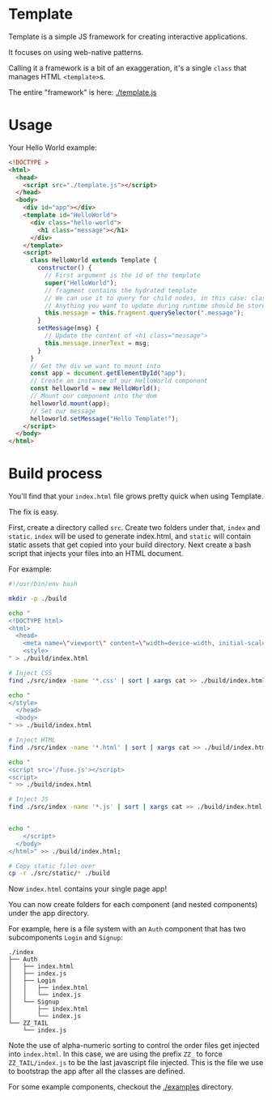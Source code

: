 # Template

Template is a simple JS framework for creating interactive applications.

It focuses on using web-native patterns.

Calling it a framework is a bit of an exaggeration, it's a single `class` that manages HTML `<template>`s.

The entire "framework" is here: [./template.js](./template.js)

# Usage

Your Hello World example:

```html
<!DOCTYPE >
<html>
  <head>
    <script src="./template.js"></script>
  </head>
  <body>
    <div id="app"></div>
    <template id="HelloWorld">
      <div class="hello-world">
        <h1 class="message"></h1>
      </div>
    </template>
    <script>
      class HelloWorld extends Template {
        constructor() {
          // First argument is the id of the template
          super("HelloWorld");
          // fragment contains the hydrated template
          // We can use it to query for child nodes, in this case: class="message"
          // Anything you want to update during runtime should be stored on "this"
          this.message = this.fragment.querySelector(".message");
        }
        setMessage(msg) {
          // Update the content of <h1 class="message">
          this.message.innerText = msg;
        }
      }
      // Get the div we want to mount into
      const app = document.getElementById("app");
      // Create an instance of our HelloWorld component
      const helloworld = new HelloWorld();
      // Mount our component into the dom
      helloworld.mount(app);
      // Set our message
      helloworld.setMessage("Hello Template!");
    </script>
  </body>
</html>
```

# Build process

You'll find that your `index.html` file grows pretty quick when using Template.

The fix is easy.

First, create a directory called `src`. Create two folders under that, `index` and `static`. `index` will be used to generate index.html, and `static` will contain static assets that get copied into your build directory. Next create a bash script that injects your files into an HTML document.

For example:
```sh
#!/usr/bin/env bash

mkdir -p ./build

echo "
<!DOCTYPE html>
<html>
  <head>
    <meta name=\"viewport\" content=\"width=device-width, initial-scale=1\" />
    <style>
" > ./build/index.html

# Inject CSS
find ./src/index -name '*.css' | sort | xargs cat >> ./build/index.html

echo "
</style>
  </head>
  <body>
" >> ./build/index.html

# Inject HTML
find ./src/index -name '*.html' | sort | xargs cat >> ./build/index.html

echo "
<script src='/fuse.js'></script>
<script>
" >> ./build/index.html

# Inject JS
find ./src/index -name '*.js' | sort | xargs cat >> ./build/index.html


echo "
    </script>
  </body>
</html>" >> ./build/index.html;

# Copy static files over
cp -r ./src/static/* ./build
```

Now `index.html` contains your single page app!

You can now create folders for each component (and nested components) under the app directory.

For example, here is a file system with an `Auth` component that has two subcomponents `Login` and `Signup`:

```text
./index
├── Auth
│   ├── index.html
│   ├── index.js
│   ├── Login
│   │   ├── index.html
│   │   └── index.js
│   └── Signup
│       ├── index.html
│       └── index.js
└── ZZ_TAIL
    └── index.js
```

Note the use of alpha-numeric sorting to control the order files get injected into `index.html`. In this case, we are using the prefix `ZZ_` to force `ZZ_TAIL/index.js` to be the last javascript file injected. This is the file we use to bootstrap the app after all the classes are defined.

For some example components, checkout the [./examples](./examples) directory.
